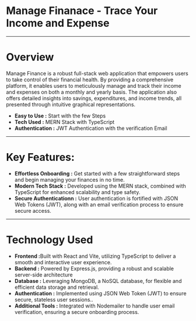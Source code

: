 <h1>Manage Finanace - Trace Your Income and Expense</h1>
<hr>
<h1>Overview</h1>
<div>
 Manage Finance is a robust full-stack web application that empowers users to take control of their financial health. By providing a comprehensive platform, it enables users to meticulously manage and track their income and expenses on both a monthly and yearly basis. The application also offers detailed insights into savings, expenditures, and income trends, all presented through intuitive graphical representations.
  <ul>
    <li><b> Easy to Use :</b> Start with the few Steps </li>
    <li><b> Tech Used :</b> MERN Stack with TypeScript </li>
    <li><b> Authentication :</b> JWT Authentication with the verification Email </li>
  </ul>
</div>

<hr>
<h1>Key Features: </h1>
<ul>
    <li><b> Effortless Onboarding :</b> Get started with a few straightforward steps and begin managing your finances in no time. </li>
    <li><b> Modern Tech Stack :</b> Developed using the MERN stack, combined with TypeScript for enhanced scalability and type safety. </li>
    <li><b> Secure Authenticationn :</b>  User authentication is fortified with JSON Web Tokens (JWT), along with an email verification process to ensure secure access. </li>
  </ul>

  
<hr>
<h1>Technology Used</h1>
 <ul>
    <li><b> Frontend :</b>Built with React and Vite, utilizing TypeScript to deliver a smooth and interactive user experience.</li>
    <li><b> Backend :</b> Powered by Express.js, providing a robust and scalable server-side architecture </li>
    <li><b> Database :</b> Leveraging MongoDB, a NoSQL database, for flexible and efficient data storage and retrieval. </li>
    <li><b> Authentication :</b> Implemented using JSON Web Token (JWT) to ensure secure, stateless user sessions.. </li>
    <li><b> Additional Tools :</b>  Integrated with Nodemailer to handle user email verification, ensuring a secure onboarding process. </li>
  </ul>
